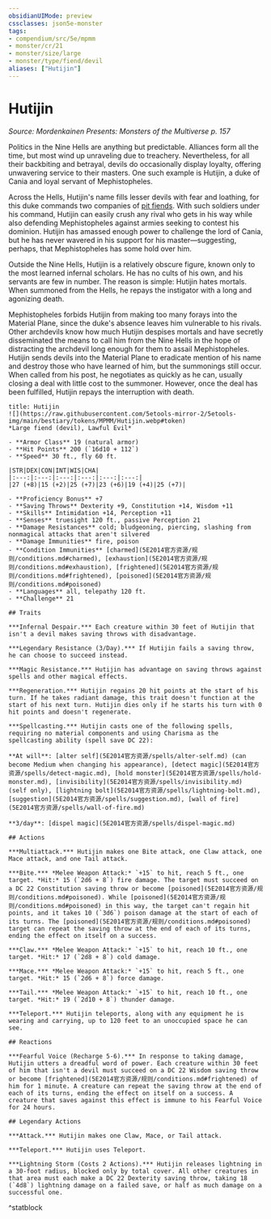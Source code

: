 ```yaml
---
obsidianUIMode: preview
cssclasses: json5e-monster
tags:
- compendium/src/5e/mpmm
- monster/cr/21
- monster/size/large
- monster/type/fiend/devil
aliases: ["Hutijin"]
---
```

# Hutijin
*Source: Mordenkainen Presents: Monsters of the Multiverse p. 157*  

Politics in the Nine Hells are anything but predictable. Alliances form all the time, but most wind up unraveling due to treachery. Nevertheless, for all their backbiting and betrayal, devils do occasionally display loyalty, offering unwavering service to their masters. One such example is Hutijin, a duke of Cania and loyal servant of Mephistopheles.

Across the Hells, Hutijin's name fills lesser devils with fear and loathing, for this duke commands two companies of [pit fiends](5E2014官方资源/bestiary/fiend/pit-fiend.md). With such soldiers under his command, Hutijin can easily crush any rival who gets in his way while also defending Mephistopheles against armies seeking to contest his dominion. Hutijin has amassed enough power to challenge the lord of Cania, but he has never wavered in his support for his master—suggesting, perhaps, that Mephistopheles has some hold over him.

Outside the Nine Hells, Hutijin is a relatively obscure figure, known only to the most learned infernal scholars. He has no cults of his own, and his servants are few in number. The reason is simple: Hutijin hates mortals. When summoned from the Hells, he repays the instigator with a long and agonizing death.

Mephistopheles forbids Hutijin from making too many forays into the Material Plane, since the duke's absence leaves him vulnerable to his rivals. Other archdevils know how much Hutijin despises mortals and have secretly disseminated the means to call him from the Nine Hells in the hope of distracting the archdevil long enough for them to assail Mephistopheles. Hutijin sends devils into the Material Plane to eradicate mention of his name and destroy those who have learned of him, but the summonings still occur. When called from his post, he negotiates as quickly as he can, usually closing a deal with little cost to the summoner. However, once the deal has been fulfilled, Hutijin repays the interruption with death.

```ad-statblock
title: Hutijin
![](https://raw.githubusercontent.com/5etools-mirror-2/5etools-img/main/bestiary/tokens/MPMM/Hutijin.webp#token)
*Large fiend (devil), Lawful Evil*

- **Armor Class** 19 (natural armor)
- **Hit Points** 200 (`16d10 + 112`)
- **Speed** 30 ft., fly 60 ft.

|STR|DEX|CON|INT|WIS|CHA|
|:---:|:---:|:---:|:---:|:---:|:---:|
|27 (+8)|15 (+2)|25 (+7)|23 (+6)|19 (+4)|25 (+7)|

- **Proficiency Bonus** +7
- **Saving Throws** Dexterity +9, Constitution +14, Wisdom +11
- **Skills** Intimidation +14, Perception +11
- **Senses** truesight 120 ft., passive Perception 21
- **Damage Resistances** cold; bludgeoning, piercing, slashing from nonmagical attacks that aren't silvered
- **Damage Immunities** fire, poison
- **Condition Immunities** [charmed](5E2014官方资源/规则/conditions.md#charmed), [exhaustion](5E2014官方资源/规则/conditions.md#exhaustion), [frightened](5E2014官方资源/规则/conditions.md#frightened), [poisoned](5E2014官方资源/规则/conditions.md#poisoned)
- **Languages** all, telepathy 120 ft.
- **Challenge** 21

## Traits

***Infernal Despair.*** Each creature within 30 feet of Hutijin that isn't a devil makes saving throws with disadvantage.

***Legendary Resistance (3/Day).*** If Hutijin fails a saving throw, he can choose to succeed instead.

***Magic Resistance.*** Hutijin has advantage on saving throws against spells and other magical effects.

***Regeneration.*** Hutijin regains 20 hit points at the start of his turn. If he takes radiant damage, this trait doesn't function at the start of his next turn. Hutijin dies only if he starts his turn with 0 hit points and doesn't regenerate.

***Spellcasting.*** Hutijin casts one of the following spells, requiring no material components and using Charisma as the spellcasting ability (spell save DC 22):

**At will**: [alter self](5E2014官方资源/spells/alter-self.md) (can become Medium when changing his appearance), [detect magic](5E2014官方资源/spells/detect-magic.md), [hold monster](5E2014官方资源/spells/hold-monster.md), [invisibility](5E2014官方资源/spells/invisibility.md) (self only), [lightning bolt](5E2014官方资源/spells/lightning-bolt.md), [suggestion](5E2014官方资源/spells/suggestion.md), [wall of fire](5E2014官方资源/spells/wall-of-fire.md)

**3/day**: [dispel magic](5E2014官方资源/spells/dispel-magic.md)

## Actions

***Multiattack.*** Hutijin makes one Bite attack, one Claw attack, one Mace attack, and one Tail attack.

***Bite.*** *Melee Weapon Attack:* `+15` to hit, reach 5 ft., one target. *Hit:* 15 (`2d6 + 8`) fire damage. The target must succeed on a DC 22 Constitution saving throw or become [poisoned](5E2014官方资源/规则/conditions.md#poisoned). While [poisoned](5E2014官方资源/规则/conditions.md#poisoned) in this way, the target can't regain hit points, and it takes 10 (`3d6`) poison damage at the start of each of its turns. The [poisoned](5E2014官方资源/规则/conditions.md#poisoned) target can repeat the saving throw at the end of each of its turns, ending the effect on itself on a success.

***Claw.*** *Melee Weapon Attack:* `+15` to hit, reach 10 ft., one target. *Hit:* 17 (`2d8 + 8`) cold damage.

***Mace.*** *Melee Weapon Attack:* `+15` to hit, reach 5 ft., one target. *Hit:* 15 (`2d6 + 8`) force damage.

***Tail.*** *Melee Weapon Attack:* `+15` to hit, reach 10 ft., one target. *Hit:* 19 (`2d10 + 8`) thunder damage.

***Teleport.*** Hutijin teleports, along with any equipment he is wearing and carrying, up to 120 feet to an unoccupied space he can see.

## Reactions

***Fearful Voice (Recharge 5-6).*** In response to taking damage, Hutijin utters a dreadful word of power. Each creature within 30 feet of him that isn't a devil must succeed on a DC 22 Wisdom saving throw or become [frightened](5E2014官方资源/规则/conditions.md#frightened) of him for 1 minute. A creature can repeat the saving throw at the end of each of its turns, ending the effect on itself on a success. A creature that saves against this effect is immune to his Fearful Voice for 24 hours.

## Legendary Actions

***Attack.*** Hutijin makes one Claw, Mace, or Tail attack.

***Teleport.*** Hutijin uses Teleport.

***Lightning Storm (Costs 2 Actions).*** Hutijin releases lightning in a 30-foot radius, blocked only by total cover. All other creatures in that area must each make a DC 22 Dexterity saving throw, taking 18 (`4d8`) lightning damage on a failed save, or half as much damage on a successful one.
```
^statblock